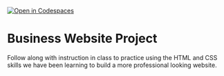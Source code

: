 [![Open in Codespaces](https://classroom.github.com/assets/launch-codespace-2972f46106e565e64193e422d61a12cf1da4916b45550586e14ef0a7c637dd04.svg)](https://classroom.github.com/open-in-codespaces?assignment_repo_id=18527911)
# Business Website Project
Follow along with instruction in class to practice using the HTML and CSS skills we have been learning to build a more professional looking website.
